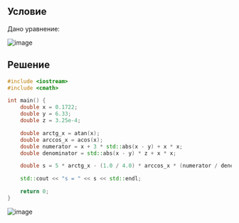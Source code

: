 ## Условие

Дано уравнение:

![image](https://github.com/aleksa-mnk/lab-r/assets/61269026/2af2f7a5-1c40-4909-b5d1-86cbf765aba4)

## Решение

```cpp
#include <iostream>
#include <cmath>

int main() {
    double x = 0.1722;
    double y = 6.33;
    double z = 3.25e-4;

    double arctg_x = atan(x);
    double arccos_x = acos(x);
    double numerator = x + 3 * std::abs(x - y) + x * x;
    double denominator = std::abs(x - y) * z + x * x;

    double s = 5 * arctg_x - (1.0 / 4.0) * arccos_x * (numerator / denominator);

    std::cout << "s = " << s << std::endl;

    return 0;
}
```
![image](https://github.com/aleksa-mnk/lab-r/assets/61269026/7457e132-8b5c-4cb3-9664-fe8e4ad5e50f)
